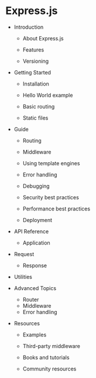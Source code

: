 # Express.js

- Introduction

  - About Express.js

  - Features

  - Versioning
- Getting Started

  - Installation

  - Hello World example

  - Basic routing

  - Static files
- Guide

  - Routing

  - Middleware

  - Using template engines

  - Error handling

  - Debugging

  - Security best practices

  - Performance best practices

  - Deployment
- API Reference

  - Application
- Request
  - Response
- Utilities
- Advanced Topics
  - Router
  - Middleware
  - Error handling
- Resources

  - Examples

  - Third-party middleware

  - Books and tutorials

  - Community resources